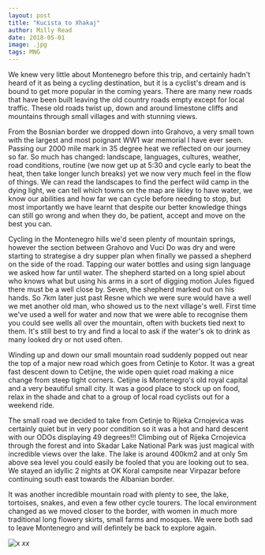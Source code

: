```yaml
---
layout: post
title: "Kucista to Xhakaj"
author: Milly Read
date: 2018-05-01
image: .jpg
tags: MNG  
---
```


We knew very little about Montenegro before this trip, and certainly hadn't heard of it as being a cycling destination, but it is a cyclist's dream and is bound to get more popular in the coming years. There are many new roads that have been built leaving the old country roads empty except for local traffic. These old roads twist up, down and around limestone cliffs and mountains through small villages and with stunning views.

From the Bosnian border we dropped down into Grahovo, a very small town with the largest and most poignant WW1 war memorial I have ever seen. Passing our 2000 mile mark in 35 degree heat we reflected on our journey so far. So much has changed: landscape, languages, cultures, weather, road conditions, routine (we now get up at 5:30 and cycle early to beat the heat, then take longer lunch breaks) yet we now very much feel in the flow of things. We can read the landscapes to find the perfect wild camp in the dying light, we can tell which towns on the map are likley to have water, we know our abilities and how far we can cycle before needing to stop, but most importantly we have learnt that despite our better knowledge things can still go wrong and when they do, be patient, accept and move on the best you can. 



Cycling in the Montenegro hills we'd seen plenty of mountain springs, however the section between Grahovo and Vuci Do was dry and were starting to strategise a dry supper plan when finally we passed a shepherd on the side of the road. Tapping our water bottles and using sign language we asked how far until water. The shepherd started on a long spiel about who knows what but using his arms in a sort of digging motion Jules figued there must be a well close by. Seven, the shepherd marked out on his hands. So 7km later just past Resne which we were sure would have a well we met another old man, who showed us to the next village's well. First time we've used a well for water and now that we were able to recognise them you could see wells all over the mountain, often with buckets tied next to them. It's still best to try and find a local to ask if the water's ok to drink as many looked dry or not used often.


Winding up and down our small mountain road suddenly popped out near the top of a major new road which goes from Cetinje to Kotor. It was a great fast descent down to Cetijne, the wide open quiet road making a nice change from steep tight corners. Cetijne is Montenegro's old royal capital and a very beautiful small city. It was a good place to stock up on food, relax in the shade and chat to a group of local road cyclists out for a weekend ride. 

The small road we decided to take from Cetinje to Rijeka Crnojevica was certainly quiet but in very poor condition so it was a hot and hard descent with our ODOs displaying 49 degrees!!! Climbing out of Rijeka Crnojevica through the forest and into Skadar Lake National Park was just magical with incredible views over the lake. The lake is around 400km2 and at only 5m above sea level you could easily be fooled that you are looking out to sea. We stayed an idyllic 2 nights at OK Koral campsite near Virpazar before continuing south east towards the Albanian border.

It was another incredible mountain road with plenty to see, the lake, tortoises, snakes, and even a few other cycle tourers. The local environment changed as we moved closer to the border, with women in much more traditional long flowery skirts, small farms and mosques. We were both sad to leave Montenegro and will defintely be back to explore again.  






![x](assets/img/x.jpg) *xx*
